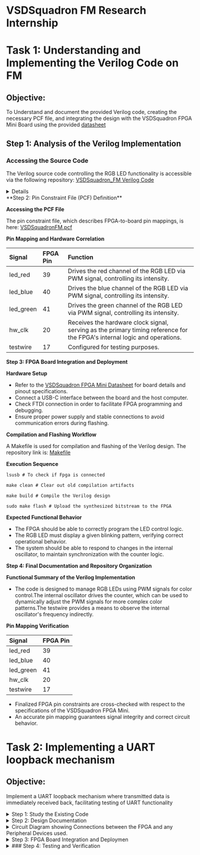# VSDSquadron FM Research Internship 


# Task 1: Understanding and Implementing the Verilog Code on FM
## Objective: 
To Understand and document the provided Verilog code, creating the necessary PCF file, and integrating the design with the VSDSquadron FPGA Mini Board using the provided [datasheet](https://www.vlsisystemdesign.com/wp-content/uploads/2025/01/VSDSquadronFMDatasheet.pdf)


## Step 1: Analysis of the Verilog Implementation

### Accessing the Source Code

The Verilog source code controlling  the RGB LED functionality is accessible via the following repository: [VSDSquadron_FM Verilog Code](https://github.com/thesourcerer8/VSDSquadron_FM/blob/main/led_blue/top.v)
<details>
**Architectural Overview**

The Verilog module controls the behavior of an RGB LED with an internal oscillator as a clock source and a frequency counter for modulation. The design provides stable timing control and LED signal generation.

**Module Interface**

- **Outputs:** 
  - `led_red`, `led_blue`, `led_green`: Control signals for the RGB LED.
  - `testwire`: A test output that shows the state of bit 5 from the counter frequency_counter_i for debugging purposes.



- **Inputs:** 
  - `hw_clk`: Primary clock input sourced from the onboard oscillator.

### Internal Design Elements

**1. Internal Oscillator (`SB_HFOSC`)**

- This embedded component supplies an oscilation of system clock that dispenses with an external oscillator requirement.
- The output frequency sets the performance of subsequent logic functions, so all LED timing conduct is regular and consistent.
`SB_HFOSC`:
This is a Verilog module that generates a high-frequency oscillator. It is commonly used in Lattice FPGAs (like the iCE40 series).
It has configurable parameters to control things like the division factor of the output frequency.

`CLKHF_DIV ("0b10")`:
`CLKHF_DIV` is a parameter that sets the clock divider for the oscillator. The value `"0b10"` corresponds to a divider setting of 4, which means the output frequency will be 12 MHz if the nominal oscillator frequency is 48 MHz15
Common settings for CLKHF_DIV:

`"0b00"` for 48 MHz

`"0b01"` for 24 MHz

`"0b10"` for 12 MHz

`"0b11"` for 6 MHz

*Control Signals*:

`CLKHFPU (1'b1)`:

`CLKHFPU` is the power-up signal for the high-frequency oscillator.
1'b1 means that the oscillator is powered up. If this signal were set to 1'b0, the oscillator would remain powered off.

`CLKHFEN (1'b1)`:
`CLKHFEN` is the enable signal for the oscillator.
1'b1 enables the oscillator. If this signal were 1'b0, the oscillator would not function, regardless of other settings.

`CLKHF (int_osc)`:
`CLKHF` is the high-frequency oscillator output, which generates the clock signal.
The output is connected to the int_osc wire, which is the internal clock signal used by other parts of the module.

**Frequency Counter Mechanism**

- Counter logic runs through the oscillator's frequency for commanding RGB LED states.
- The resulting frequency modulates the behavior of LED, creating a visible blinking effect.
- The counter counts up at every clock cycle and resets when it reaches a specified limit, generating a timed signal.

**RGB LED Driver Configuration**

- The driver controls current flow through the RGB LED to maintain proper function.
- Current levels and duty cycles can be manipulated to change LED brightness and color mixing.
- A pulse-width modulation (PWM) scheme is employed to provide smooth LED transitions and color control

- `RGBLEDEN(1'b1)`: Enables the RGB LED.
- `RGB0PWM (1'b0)`: Red LED minimum brightness (Red = OFF)
- `RGB1PWM (1'b0)`: Green LED minimum brightness (Green = OFF)
- `RGB2PWM (1'b1)`: Blue LED maximum brightness (Blue = ON)
- `CURREN (1'b1)`: Enables the current control.
- `RGB0`, `RGB1`, `RGB2`: Connects to actual hardware (led_red, led_green, led_blue).

*Current Settings (via def param)*:

- `RGB0_CURRENT = "0b000001"`: Sets the red LED current.
- `RGB1_CURRENT = "0b000001"`: Sets the green LED current.
- `RGB2_CURRENT = "0b000001"`: Sets the blue LED current.
- 
**Purpose of the Module**

The purpose of this Verilog module, named `top`, is to control an RGB LED system using an internal oscillator and a counter. It encapsulates the logic necessary for managing the intensity and color of the LEDs.

**Description of Internal Logic and Oscillator**

 1. **Internal Logic:**
  - The module includes a counter `(frequency_counter_i)` that increments at every positive edge of the internal oscillator `(int_osc)`.
  - The counter's value is used to drive a test signal `(testwire)`, which is assigned the 6th bit of the counter.
2. **Oscillator:**
  - The internal oscillator is implemented using the `SB_HFOSC` module, which generates a high-frequency clock.
- The oscillator is enabled and powered up (`CLKHFPU = 1'b1`, `CLKHFEN = 1'b1`).

**Functionality of the RGB LED Driver and Its Relationship to the Outputs**

1. **RGB LED Driver:**
- The RGB LED driver is implemented using the `SB_RGBA_DRV` module.
- It controls the RGB LEDs by setting their PWM signals (`RGB0PWM`, `RGB1PWM`, `RGB2PWM`) and current settings (`RGB0_CURRENT`, `RGB1_CURRENT`, `RGB2_CURRENT`).
2. **Relationship to the Outputs:**
- The outputs of the module are the actual RGB LED connections (`led_red`, `led_green`, `led_blue`).
- The RGB LEDs are enabled (`RGBLEDEN = 1'b1`), and their PWM signals are set to predefined values (`RGB0PWM = 1'b0`, `RGB1PWM = 1'b0`, `RGB2PWM = 1'b1`).

</details>
**Step 2: Pin Constraint File (PCF) Definition**

**Accessing the PCF File**

The pin constraint file, which describes FPGA-to-board pin mappings, is here: [VSDSquadronFM.pcf](https://github.com/thesourcerer8/VSDSquadron_FM/blob/main/led_blue/VSDSquadronFM.pcf)


**Pin Mapping and Hardware Correlation**

|**Signal**|**FPGA Pin**|**Function**|
| :- | :- | :-|
|led\_red|39|Drives the red channel of the RGB LED via PWM signal, controlling its intensity.|
|led\_blue|40|Drives the blue channel of the RGB LED via PWM signal, controlling its intensity.|
|led\_green|41|Drives the green channel of the RGB LED via PWM signal, controlling its intensity.|
|hw\_clk|20|Receives the hardware clock signal, serving as the primary timing reference for the FPGA's internal logic and operations.|
|testwire|17|Configured for testing purposes.|




**Step 3: FPGA Board Integration and Deployment**

**Hardware Setup**

- Refer to the [VSDSquadron FPGA Mini Datasheet](https://www.vlsisystemdesign.com/wp-content/uploads/2025/01/VSDSquadronFMDatasheet.pdf)
 for board details and pinout specifications.
- Connect a USB-C interface between the board and the host computer.
- Check FTDI connection in order to facilitate FPGA programming and debugging.
- Ensure proper power supply and stable connections to avoid communication errors during flashing.

**Compilation and Flashing Workflow**

A Makefile is used for compilation and flashing of the Verilog design. The repository link is: [Makefile](https://github.com/thesourcerer8/VSDSquadron_FM/blob/main/led_blue/Makefile)



**Execution Sequence**
```
lsusb # To check if Fpga is connected

make clean # Clear out old compilation artifacts

make build # Compile the Verilog design

sudo make flash # Upload the synthesized bitstream to the FPGA

```
**Expected Functional Behavior**

- The FPGA should be able to correctly program the LED control logic.
- The RGB LED must display a given blinking pattern, verifying correct operational behavior.
- The system should be able to respond to changes in the internal oscillator, to maintain synchronization with the counter logic.

**Step 4: Final Documentation and Repository Organization**

**Functional Summary of the Verilog Implementation**

- The code is designed to manage RGB LEDs using PWM signals for color control.The internal oscillator drives the counter, which can be used to dynamically adjust the PWM signals for more complex color patterns.The testwire provides a means to observe the internal oscillator's frequency indirectly.



**Pin Mapping Verification**

|**Signal**|**FPGA Pin**|
| :- | :- |
|led\_red|39|
|led\_blue|40|
|led\_green|41|
|hw\_clk|20|
|testwire|17|

- Finalized FPGA pin constraints are cross-checked with respect to the specifications of the VSDSquadron FPGA Mini.
- An accurate pin mapping guarantees signal integrity and correct circuit behavior.


# Task 2: Implementing a UART loopback mechanism
## Objective:
Implement a UART loopback mechanism where transmitted data is immediately received back, facilitating testing of UART functionality

<details>

The Verilog source code controlling  the RGB LED functionality is accessible via the following repository: [VSDSquadron_FM Verilog Code](https://github.com/thesourcerer8/VSDSquadron_FM/blob/main/led_blue/top.v)


<summary> Step 1: Study the Existing Code
</summary>

### Port Analysis:
The module explains six ports:
- Three **RGB LED outputs** (led_red, led_blue, led_green)
- **UART transmit/receive pins** (uarttx, uartrx)
- **System clock input** (hw_clk)

### Internal Component Analysis
1. **Internal Oscilliator** (SB_HFOSC)
- Implements a high-frequency oscillator
- Uses CLKHF_DIV = "0b10" for frequency division
- Generates internal clock signal (int_osc)

2. **Frequency Counter**
- 28-bit counter (frequency_counter_i)
- Increments on every positive edge of internal oscillator
- Used for timing generation

3. **UART Loopback**
- Direct connection between transmit and receive pins
- Echoes back any received UART data immediately

4. **RGB LED Driver** (SB_RGBA_DRV)
- Controls three RGB channels
- Uses PWM (Pulse Width Modulation) for brightness control
- Current settings configured for each channel
- Maps UART input directly to LED intensity

### Operation Analysis
- The UART TX 8N1 module operates as a serial transmitter that converts parallel data into a serial bitstream following the 8N1 UART protocol. Let's analyze its operation in detail:

- The entire module operates on the positive edge of the clock signal (posedge clk). Each state transition and bit transmission occurs at a clock edge, meaning the transmission rate is directly tied to the clock frequency.

### Transmission Sequence

1. #### Idle State
  - During idle, the TX line is held high (logic 1), which is the standard UART idle state.
  - The module waits for the senddata signal to be asserted.
1. #### Start Bit Transmission
  - When senddata is asserted, the module captures the input byte into buf_tx.
  - It then transitions to STATE\_STARTTX where it pulls the TX line low (logic 0) for one clock cycle.
  - >This low signal serves as the start bit, signaling to the receiver that data transmission is beginning.
1. #### Data Bits Transmission
  - In STATE\_TXING, the module transmits 8 data bits sequentially.
  - It sends the least significant bit (LSB) first by outputting buf\_tx to the TX line.
  - After each bit transmission, it right-shifts buf\_tx to position the next bit.
  - The counter bits\_sent tracks how many bits have been transmitted.
1. #### Stop Bit and Completion
  - After all 8 data bits are sent, the TX line is pulled high again for the stop bit.
  - The module then transitions to STATE\_TXDONE where it asserts the txdone signal.
    - Finally, it returns to the idle state, ready for the next transmission.

### Timing Considerations

 Without a baud rate generator, each bit (start, data, and stop) is transmitted for exactly one clock cycle. This means:

- If the clock is running at 9600 Hz, the UART will transmit at 9600 baud.
- A complete 8N1 frame (1 start + 8 data + 1 stop) takes exactly 10 clock cycles.
- The txdone signal is asserted for one clock cycle after transmission completes.

### Data Flow 

The data path involves:

  -  Parallel data (txbyte) is loaded into buf_tx register.
- buf_tx is right-shifted during transmission, exposing each bit sequentially.
- The current bit is placed on the tx output through the txbit register.

This implementation uses a simple but effective approach for UART transmission.


</details>
<details>
<summary> Step 2: Design Documentation
</summary>

<summary>Block Diagram .</summary>

![Image](https://github.com/user-attachments/assets/b110bef8-ae00-4a04-9219-bad1290bb2e1)
</details>

<details>
<summary> Circuit Diagram showing Connections between the FPGA and any Peripheral Devices used.</summary>

![Image](https://github.com/user-attachments/assets/e46e9fde-0a17-4ef5-8079-75c2011de1ad)
</details>
<details>
<summary>Step 3: FPGA Board Integration and Deploymen
</summary>


    
**Hardware Setup**

- Refer to the [VSDSquadron FPGA Mini Datasheet](https://www.vlsisystemdesign.com/wp-content/uploads/2025/01/VSDSquadronFMDatasheet.pdf)
 for board details and pinout specifications.
- Connect a USB-C interface between the board and the host computer.
- Check FTDI connection in order to facilitate FPGA programming and debugging.
- Ensure proper power supply and stable connections to avoid communication errors during flashing.

**Compilation and Flashing Workflow**

A Makefile is used for compilation and flashing of the Verilog design. The repository link is: [Makefile](https://github.com/thesourcerer8/VSDSquadron_FM/blob/main/led_blue/Makefile)



**Execution Sequence**
```
lsusb # To check if Fpga is connected

make clean # Clear out old compilation artifacts

make build # Compile the Verilog design

sudo make flash # Upload the synthesized bitstream to the FPGA

```


</details>
<details>
<summary>### Step 4: Testing and Verification
</summary>



    
 1. For the testing purpose we will use docklight software which is a simulation tool for serial communication protocols. It allows us to monitor the communication between two serial devices.It can be downladed from [here](https://docklight.de/downloads/).

    
2. After installation, open Docklight and select "Start with a blank project / blank script" to begin.

 - Configure the correct communication port:

  - Go to Tools > Project Settings

 - In the Communication tab, select your COM port (COM7 in your case)

- Verify the speed is set to 9600 bps (not the default 115200)

- Ensure other settings are correct: 8 data bits, 1 stop bit, no parity, and no flow control


    
![Image](https://github.com/user-attachments/assets/f6e605fb-d9e6-4b33-a143-d8fd8fa73177)

3. To create a new send sequence:

- Double-click on the last empty line in the Send Sequences table (the small blue box you mentioned)

- The "Edit Send Sequence" dialog will appear

4. In the dialog:

- Enter a unique name for your sequence in the "Name" field

- Select your preferred format (ASCII, HEX, Decimal, or Binary) using the "Edit Mode" radio buttons
- Type your message in the "Sequence" field.Click "OK" to add the sequence to your list

5.  To send the sequence:

- Click the arrow button next to the sequence name in the Send Sequences list

- Docklight will transmit your sequence through the configured COM port

- The sent data will appear in the communication window with a [TX] prefix.


6. In our case, we've created a loopback configuration by connecting the TX (transmit) pin directly to the RX (receive) pin. This means that any data we send out through the TX pin will be immediately received back on the RX pin, allowing us to verify that our transmission is working correctly by confirming we receive the exact same message that we sent.We can verify it in below image.
![Image](https://github.com/user-attachments/assets/19f37337-557c-4a8c-9649-b1112d7adaf0)

</details>



